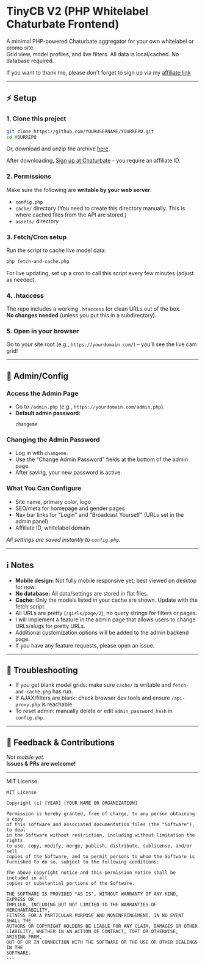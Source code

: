 # TinyCB V2 (PHP Whitelabel Chaturbate Frontend)

A minimal PHP-powered Chaturbate aggregator for your own whitelabel or promo site.  
Grid view, model profiles, and live filters. All data is local/cached. No database required.

If you want to thank me, please don't forget to sign up via my [affiliate link](https://chaturbate.com/in/?tour=9O7D&campaign=2DLMP&track=default)

---

## ⚡️ Setup

### 1. **Clone this project**
```bash
git clone https://github.com/YOURUSERNAME/YOURREPO.git
cd YOURREPO
```
Or, download and unzip the archive [here](https://github.com/Kudocams/TinyCB/archive/master.zip).

After downloading, [Sign up at Chaturbate](https://chaturbate.com/in/?track=default&tour=9O7D&campaign=2DLMP) - you require an affiliate ID.

### 2. **Permissions**
Make sure the following are **writable by your web server**:
- `config.php`
- `cache/` directory (You need to create this directory manually. This is where cached files from the API are stored.)
- `assets/` directory

### 3. **Fetch/Cron setup**
Run the script to cache live model data:
```bash
php fetch-and-cache.php
```
For live updating, set up a cron to call this script every few minutes (adjust as needed).

### 4. **.htaccess**
The repo includes a working `.htaccess` for clean URLs out of the box.  
**No changes needed** (unless you put this in a subdirectory).

### 5. **Open in your browser**  
Go to your site root (e.g., `https://yourdomain.com/`) – you’ll see the live cam grid!

---

## 🔑 Admin/Config

### **Access the Admin Page**
- Go to `/admin.php` (e.g., `https://yourdomain.com/admin.php`).
- **Default admin password:**  
  ```
  changeme
  ```

### **Changing the Admin Password**
- Log in with `changeme`.
- Use the “Change Admin Password” fields at the bottom of the admin page.
- After saving, your new password is active.

### **What You Can Configure**
- Site name, primary color, logo
- SEO/meta for homepage and gender pages
- Nav bar links for "Login" and "Broadcast Yourself" (URLs set in the admin panel)
- Affiliate ID, whitelabel domain

_All settings are saved instantly to `config.php`._

---

## ℹ️ Notes

- **Mobile design:** Not fully mobile responsive yet; best viewed on desktop for now.
- **No database:** All data/settings are stored in flat files.
- **Cache:** Only the models listed in your cache are shown. Update with the fetch script.
- All URLs are pretty (`/girls/page/2`), no query strings for filters or pages.
- I will implement a feature in the admin page that allows users to change URLs/slugs for pretty URLs.
- Additional customization options will be added to the admin backend page.
- If you have any feature requests, please open an issue.

---

## 🤔 Troubleshooting

- If you get blank model grids: make sure `cache/` is writable and `fetch-and-cache.php` has run.
- If AJAX/filters are blank: check browser dev tools and ensure `/api-proxy.php` is reachable.
- To reset admin: manually delete or edit `admin_password_hash` in `config.php`.

---

## 💬 Feedback & Contributions

*Not mobile yet.*  
**Issues & PRs are welcome!**

---

MIT License.
```
MIT License

Copyright (c) [YEAR] [YOUR NAME OR ORGANIZATION]

Permission is hereby granted, free of charge, to any person obtaining a copy
of this software and associated documentation files (the "Software"), to deal
in the Software without restriction, including without limitation the rights
to use, copy, modify, merge, publish, distribute, sublicense, and/or sell
copies of the Software, and to permit persons to whom the Software is
furnished to do so, subject to the following conditions:

The above copyright notice and this permission notice shall be included in all
copies or substantial portions of the Software.

THE SOFTWARE IS PROVIDED "AS IS", WITHOUT WARRANTY OF ANY KIND, EXPRESS OR
IMPLIED, INCLUDING BUT NOT LIMITED TO THE WARRANTIES OF MERCHANTABILITY,
FITNESS FOR A PARTICULAR PURPOSE AND NONINFRINGEMENT. IN NO EVENT SHALL THE
AUTHORS OR COPYRIGHT HOLDERS BE LIABLE FOR ANY CLAIM, DAMAGES OR OTHER
LIABILITY, WHETHER IN AN ACTION OF CONTRACT, TORT OR OTHERWISE, ARISING FROM,
OUT OF OR IN CONNECTION WITH THE SOFTWARE OR THE USE OR OTHER DEALINGS IN THE
SOFTWARE.
---
